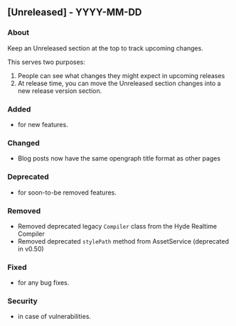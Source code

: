 ## [Unreleased] - YYYY-MM-DD

### About

Keep an Unreleased section at the top to track upcoming changes.

This serves two purposes:

1. People can see what changes they might expect in upcoming releases
2. At release time, you can move the Unreleased section changes into a new release version section.

### Added
- for new features.

### Changed
- Blog posts now have the same opengraph title format as other pages

### Deprecated
- for soon-to-be removed features.

### Removed
- Removed deprecated legacy `Compiler` class from the Hyde Realtime Compiler
- Removed deprecated `stylePath` method from AssetService (deprecated in v0.50)

### Fixed
- for any bug fixes.

### Security
- in case of vulnerabilities.
